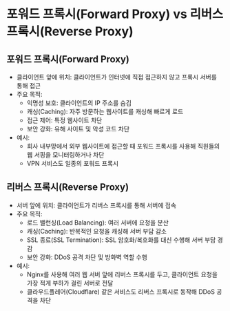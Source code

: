 # 포워드 프록시(Forward Proxy) vs 리버스 프록시(Reverse Proxy)

## 포워드 프록시(Forward Proxy)

- 클라이언트 앞에 위치: 클라이언트가 인터넷에 직접 접근하지 않고 프록시 서버를 통해 접근
- 주요 목적:
  - 익명성 보호: 클라이언트의 IP 주소를 숨김
  - 캐싱(Caching): 자주 방문하는 웹사이트를 캐싱해 빠르게 로드
  - 접근 제어: 특정 웹사이트 차단
  - 보안 강화: 유해 사이트 및 악성 코드 차단
- 예시:
  - 회사 내부망에서 외부 웹사이트에 접근할 때 포워드 프록시를 사용해 직원들의 웹 서핑을 모니터링하거나 차단
  - VPN 서비스도 일종의 포워드 프록시
 
## 리버스 프록시(Reverse Proxy)

- 서버 앞에 위치: 클라이언트가 리버스 프록시를 통해 서버에 접속
- 주요 목적:
  - 로드 밸런싱(Load Balancing): 여러 서버에 요청을 분산
  - 캐싱(Caching): 반복적인 요청을 캐싱해 서버 부담 감소
  - SSL 종료(SSL Termination): SSL 암호화/복호화를 대신 수행해 서버 부담 경감
  - 보안 강화: DDoS 공격 차단 및 방화벽 역할 수행
- 예시:
  - Nginx를 사용해 여러 웹 서버 앞에 리버스 프록시를 두고, 클라이언트 요청을 가장 적게 부하가 걸린 서버로 전달
  - 클라우드플레어(Cloudflare) 같은 서비스도 리버스 프록시로 동작해 DDoS 공격을 차단
